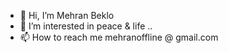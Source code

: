 - 👋 Hi, I’m Mehran Beklo
- 👀 I’m interested in peace & life ..
- 📫 How to reach me mehranoffline @ gmail.com

<!---
mehran is a ✨ special ✨ repository because its `README.md` (this file) appears on your GitHub profile.
You can click the Preview link to take a look at your changes.
--->
